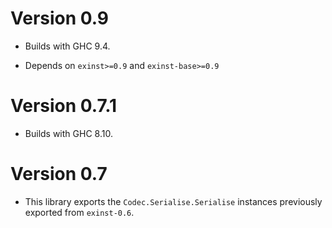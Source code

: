# Version 0.9

* Builds with GHC 9.4.

* Depends on `exinst>=0.9` and `exinst-base>=0.9`

# Version 0.7.1

* Builds with GHC 8.10.

# Version 0.7

* This library exports the `Codec.Serialise.Serialise` instances previously
  exported from `exinst-0.6`.
